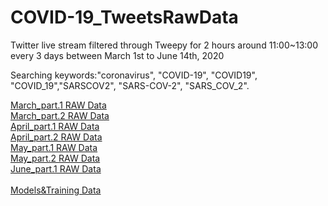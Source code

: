 # COVID-19_TweetsRawData
Twitter live stream filtered through Tweepy for 2 hours around 11:00~13:00 every 3 days between March 1st to June 14th, 2020

Searching keywords:"coronavirus", "COVID-19", "COVID19", "COVID_19","SARSCOV2", "SARS-COV-2", "SARS_COV_2".


<a href="https://menghtsai.com/RawData_Mar_part1.zip">March_part.1 RAW Data</a><br/>
<a href="https://menghtsai.com/RawData_Mar_part2.zip">March_part.2 RAW Data</a><br/>
<a href="https://menghtsai.com/RawData_April_part1.zip">April_part.1 RAW Data</a><br/>
<a href="https://menghtsai.com/RawData_April_part2.zip">April_part.2 RAW Data</a><br/>
<a href="https://menghtsai.com/RawData_May_part1.zip">May_part.1 RAW Data</a><br/>
<a href="https://menghtsai.com/RawData_May_part2.zip">May_part.2 RAW Data</a><br/>
<a href="https://menghtsai.com/RawData_June_part1.zip">June_part.1 RAW Data</a><br/>
<br/>
<a href="https://menghtsai.com/ModelsAndTrainingSets.zip">Models&Training Data</a>
